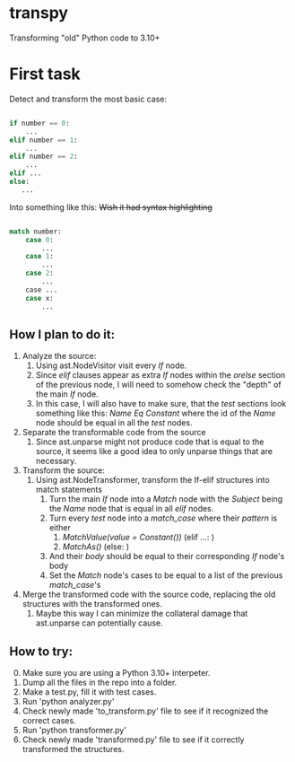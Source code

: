 # transpy
Transforming "old" Python code to 3.10+

# First task
Detect and transform the most basic case:
```python

if number == 0:
    ...
elif number == 1:
    ...
elif number == 2:
    ...
elif ...
else:
   ...

```  
Into something like this: ~~Wish it had syntax highlighting~~

```python

match number:
    case 0:
        ...
    case 1:
        ...
    case 2:
        ...
    case ...
    case x:
        ...

```  
## How I plan to do it:
1. Analyze the source:
    1. Using ast.NodeVisitor visit every *If* node. 
    2. Since *elif* clauses appear as extra *If* nodes within the *orelse* section of the previous node, I will need to somehow check the "depth" of the main *If* node. 
    3. In this case, I will also have to make sure, that the *test* sections look something like this: *Name* *Eq* *Constant* where the id of the *Name* node should be equal in all the *test* nodes.
2. Separate the transformable code from the source
    1. Since ast.unparse might not produce code that is equal to the source, it seems like a good idea to only unparse things that are necessary.
3. Transform the source:
    1. Using ast.NodeTransformer, transform the If-elif structures into match statements
        1. Turn the main *If* node into a *Match* node with the *Subject* being the *Name* node that is equal in all *elif* nodes.
        2. Turn every *test* node into a *match_case* where their *pattern* is either
            1. *MatchValue(value = Constant())* (elif ...: )
            2. *MatchAs()* (else: )
        3. And their *body* should be equal to their corresponding *If* node's body
        4. Set the *Match* node's cases to be equal to a list of the previous *match_case*'s
4. Merge the transformed code with the source code, replacing the old structures with the transformed ones. 
    1. Maybe this way I can minimize the collateral damage that ast.unparse can potentially cause.

## How to try:
0. Make sure you are using a Python 3.10+ interpeter.
1. Dump all the files in the repo into a folder.
2. Make a test.py, fill it with test cases.
3. Run 'python analyzer.py'
4. Check newly made 'to_transform.py' file to see if it recognized the correct cases.
5. Run 'python transformer.py'
6. Check newly made 'transformed.py' file to see if it correctly transformed the structures.
    
